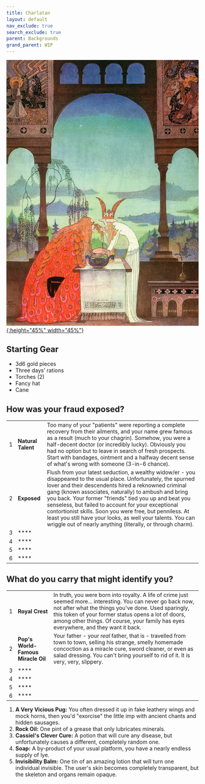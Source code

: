 ```yaml
---
title: Charlatan
layout: default
nav_exclude: true
search_exclude: true
parent: Backgrounds
grand_parent: WIP
---
```


[![Alt text](/img/backgrounds/charlatan.jpg "East of the Sun and West of the Moon, illustrated by Kay Nielsen"){:height="45%" width="45%"}](/img/backgrounds/charlatan.jpg)


## Starting Gear

- 3d6 gold pieces
- Three days’ rations
- Torches (2)
- Fancy hat
- Cane

## How was your fraud exposed?

|      |      |      |
| ---- | ---- | ---- |
| 1 | **Natural Talent** | Too many of your "patients" were reporting a complete recovery from their ailments, and your name grew famous as a result (much to your chagrin). Somehow, you were a half-decent doctor (or incredibly lucky). Obviously you had no option but to leave in search of fresh prospects. Start with bandages, ointment and a halfway decent sense of what's wrong with someone (3-in-6 chance). |  
| 2 | **Exposed** | Flush from your latest seduction, a wealthy widow/er - you disappeared to the usual place. Unfortunately, the spurned lover and their descendents hired a reknowned criminal gang (known associates, naturally) to ambush and bring you back. Your former "friends" tied you up and beat you senseless, but failed to account for your exceptional contortionist skills. Soon you were free, but penniless. At least you still have your looks, as well your talents. You can wriggle out of nearly anything (literally, or through charm).   |
| 3    |**** |      |
| 4    |**** |      |
| 5    |**** |      |
| 6    |**** |      |

## What do you carry that might identify you?

|      |      |      |
| ---- | ---- | ---- |
| 1    |**Royal Crest** | In truth, you were born into royalty. A life of crime just seemed more... interesting. You can never go back now, not after what the things you've done. Used sparingly, this token of your former status opens a lot of doors, among other things. Of course, your family has eyes everywhere, and they want it back.   |
| 2    |**Pop's World-Famous Miracle Oil** | Your father - your _real_ father, that is - travelled from town to town, selling his strange, smelly homemade concoction as a miracle cure, sword cleaner, or even as salad dressing. You can't bring yourself to rid of it. It is very, very, slippery.         |
| 3    |**** |  |
| 4    |**** |      |
| 5    |**** |      |
| 6    |**** |      |

1. **A Very Vicious Pug:** You often dressed it up in fake leathery wings and mock horns, then you'd "exorcise" the little imp with ancient chants and hidden sausages.
2. **Rock Oil:** One pint of a grease that only lubricates minerals.
3. **Cassiel's Clever Cure:** A potion that will cure any disease, but unfortunately causes a different, completely random one.
4. **Soap:** A by-product of your usual platform, you have a nearly endless supply of lye.
5. **Invisibility Balm:** One tin of an amazing lotion that will turn one individual invisible. The user's skin becomes completely transparent, but the skeleton and organs remain opaque.
